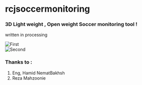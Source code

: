 # rcjsoccermonitoring
### 3D Light weight , Open weight Soccer monitoring tool !
written in processing

<img src="https://i.imgsafe.org/32b1781c82.png" alt="First"/>
<br/>
<img src="https://i.imgsafe.org/32b1622322.png" alt="Second"/>

### Thanks to :

1. Eng, Hamid NematBakhsh
2. Reza Mahzoonie

